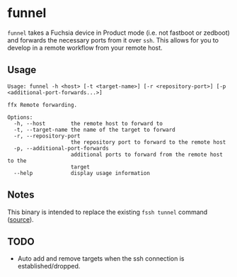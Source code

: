 # funnel

`funnel` takes a Fuchsia device in Product mode (i.e. not fastboot or
zedboot) and forwards the necessary ports from it over `ssh`. This allows for
you to develop in a remote workflow from your remote host.

## Usage

```
Usage: funnel -h <host> [-t <target-name>] [-r <repository-port>] [-p <additional-port-forwards...>]

ffx Remote forwarding.

Options:
  -h, --host        the remote host to forward to
  -t, --target-name the name of the target to forward
  -r, --repository-port
                    the repository port to forward to the remote host
  -p, --additional-port-forwards
                    additional ports to forward from the remote host to the
                    target
  --help            display usage information
```

## Notes

This binary is intended to replace the existing `fssh tunnel` command
([source](/tools/sdk-tools/fssh/tunnel/)).

## TODO

* Auto add and remove targets when the ssh connection is established/dropped.
